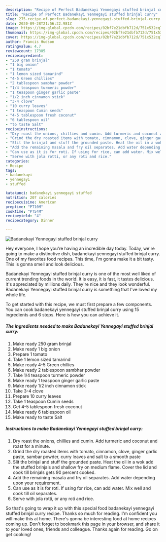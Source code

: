 ```yaml
---
description: "Recipe of Perfect Badanekayi Yennegayi stuffed brinjal curry"
title: "Recipe of Perfect Badanekayi Yennegayi stuffed brinjal curry"
slug: 275-recipe-of-perfect-badanekayi-yennegayi-stuffed-brinjal-curry
date: 2020-09-28T21:56:22.981Z
image: https://img-global.cpcdn.com/recipes/02bf7e21dbfb712d/751x532cq70/badanekayi-yennegayi-stuffed-brinjal-curry-recipe-main-photo.jpg
thumbnail: https://img-global.cpcdn.com/recipes/02bf7e21dbfb712d/751x532cq70/badanekayi-yennegayi-stuffed-brinjal-curry-recipe-main-photo.jpg
cover: https://img-global.cpcdn.com/recipes/02bf7e21dbfb712d/751x532cq70/badanekayi-yennegayi-stuffed-brinjal-curry-recipe-main-photo.jpg
author: Francis Hudson
ratingvalue: 4.7
reviewcount: 17385
recipeingredient:
- "250 gram brinjal"
- "1 big onion"
- "1 tomato"
- "1 lemon sized tamarind"
- "4-5 Green chillies"
- "2 tablespoon sambhar powder"
- "1/4 teaspoon turmeric powder"
- "1 teaspoon ginger garlic paste"
- "1/2 inch cinnamon stick"
- "3-4 clove"
- "10 curry leaves"
- "1 teaspoon Cumin seeds"
- "4-5 tablespoon fresh coconut"
- "6 tablespoon oil"
- "to taste Salt"
recipeinstructions:
- "Dry roast the onions, chillies and cumin. Add turmeric and coconut and roast for a minute."
- "Grind the dry roasted items with tomato, cinnamon, clove, ginger garlic paste, sambar powder, curry leaves and salt to a smooth paste"
- "Slit the brinjal and stuff the grounded paste. Heat the oil in a wok add the stuffed brinjals and shallow fry on medium flame. Cover the lid and cook till brinjals gets 90 percent cooked."
- "Add the remaining masala and fry oil separates. Add water depending upon your requirement."
- "Can use as it is for roti. If using for rice, can add water. Mix well and cook till oil separates."
- "Serve with jola rotti, or any roti and rice."
categories:
- Recipe
tags:
- badanekayi
- yennegayi
- stuffed

katakunci: badanekayi yennegayi stuffed 
nutrition: 207 calories
recipecuisine: American
preptime: "PT10M"
cooktime: "PT54M"
recipeyield: "4"
recipecategory: Dinner

---
```



![Badanekayi Yennegayi stuffed brinjal curry](https://img-global.cpcdn.com/recipes/02bf7e21dbfb712d/751x532cq70/badanekayi-yennegayi-stuffed-brinjal-curry-recipe-main-photo.jpg)

Hey everyone, I hope you're having an incredible day today. Today, we're going to make a distinctive dish, badanekayi yennegayi stuffed brinjal curry. One of my favorites food recipes. This time, I'm gonna make it a bit tasty. This is gonna smell and look delicious.

Badanekayi Yennegayi stuffed brinjal curry is one of the most well liked of current trending foods in the world. It is easy, it is fast, it tastes delicious. It's appreciated by millions daily. They're nice and they look wonderful. Badanekayi Yennegayi stuffed brinjal curry is something that I've loved my whole life.




To get started with this recipe, we must first prepare a few components. You can cook badanekayi yennegayi stuffed brinjal curry using 15 ingredients and 6 steps. Here is how you can achieve it.

<!--inarticleads1-->

##### The ingredients needed to make Badanekayi Yennegayi stuffed brinjal curry:

1. Make ready 250 gram brinjal
1. Make ready 1 big onion
1. Prepare 1 tomato
1. Take 1 lemon sized tamarind
1. Make ready 4-5 Green chillies
1. Make ready 2 tablespoon sambhar powder
1. Take 1/4 teaspoon turmeric powder
1. Make ready 1 teaspoon ginger garlic paste
1. Make ready 1/2 inch cinnamon stick
1. Take 3-4 clove
1. Prepare 10 curry leaves
1. Take 1 teaspoon Cumin seeds
1. Get 4-5 tablespoon fresh coconut
1. Make ready 6 tablespoon oil
1. Make ready to taste Salt




<!--inarticleads2-->

##### Instructions to make Badanekayi Yennegayi stuffed brinjal curry:

1. Dry roast the onions, chillies and cumin. Add turmeric and coconut and roast for a minute.
1. Grind the dry roasted items with tomato, cinnamon, clove, ginger garlic paste, sambar powder, curry leaves and salt to a smooth paste
1. Slit the brinjal and stuff the grounded paste. Heat the oil in a wok add the stuffed brinjals and shallow fry on medium flame. Cover the lid and cook till brinjals gets 90 percent cooked.
1. Add the remaining masala and fry oil separates. Add water depending upon your requirement.
1. Can use as it is for roti. If using for rice, can add water. Mix well and cook till oil separates.
1. Serve with jola rotti, or any roti and rice.




So that's going to wrap it up with this special food badanekayi yennegayi stuffed brinjal curry recipe. Thanks so much for reading. I'm confident you will make this at home. There's gonna be interesting food at home recipes coming up. Don't forget to bookmark this page in your browser, and share it to your loved ones, friends and colleague. Thanks again for reading. Go on get cooking!
